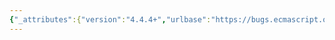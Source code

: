 ```yaml
---
{"_attributes":{"version":"4.4.4+","urlbase":"https://bugs.ecmascript.org/","maintainer":"dherman@mozilla.com"},"bug":{"bug_id":2313,"creation_ts":"2013-11-15 17:11:00 -0800","short_desc":"21.2.2.8.2: \"the result of apply\"","delta_ts":"2014-06-02 11:33:33 -0700","product":"Draft for 6th Edition","component":"editorial issue","version":"Rev 21: November 8, 2013 Draft","rep_platform":"All","op_sys":"All","bug_status":"RESOLVED","resolution":"FIXED","priority":"Normal","bug_severity":"normal","everconfirmed":true,"reporter":{"uid":"jmdyck","name":"Michael Dyck"},"assigned_to":{"uid":"allen","name":"Allen Wirfs-Brock"},"long_desc":[{"commentid":6828,"comment_count":0,"who":{"uid":"jmdyck","name":"Michael Dyck"},"bug_when":"2013-11-15 17:11:15 -0800","thetext":"In 21.2.2.8.2 \"Runtime Semantics: Canonicalize Abstract Operation\",\nstep 3 says:\n    Else, Let u be the result of apply that mapping to ch.\n\nChange \"apply\" to \"applying\"."},{"commentid":8450,"comment_count":1,"who":{"uid":"allen","name":"Allen Wirfs-Brock"},"bug_when":"2014-05-14 16:10:13 -0700","thetext":"fixed in rev25 editor's draft"},{"commentid":8818,"comment_count":2,"who":{"uid":"jmdyck","name":"Michael Dyck"},"bug_when":"2014-06-02 11:33:33 -0700","thetext":"confirmed fixed."}]}}
---
```

